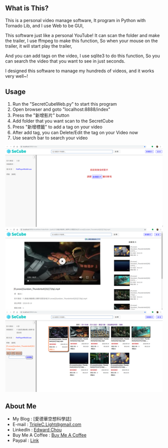 ## What is This?

This is a personal video manage software, It program in Python with Tornado Lib, and I use Web to be GUI,

This software just like a personal YouTube! It can scan the folder and make the trailer, I use ffmpeg to make this function, So when your mouse on the trailer, it will start play the trailer,

And you can add tags on the video, I use sqlite3 to do this function, So you can search the video that you want to see in just seconds.

I designed this software to manage my hundreds of videos, and it works very well~!



## Usage

1. Run the "SecretCubeWeb.py" to start this program
2. Open browser and goto "localhost:8888/index"
3. Press the "新增影片" button
4. Add folder that you want scan to the SecretCube
5. Press "新增標籤" to add a tag on your video
6. After add tag, you can Delete/Edit the tag on your Video now
7. Use search bar to search your video

<center><img src="https://github.com/TripleC-Light/SecretCube/blob/master/static/index.png?raw=true" width=690></center>

<center><img src="https://github.com/TripleC-Light/SecretCube/blob/master/static/showvideo.png?raw=true" width=690></center>

<center><img src="https://github.com/TripleC-Light/SecretCube/blob/master/static/tags.png?raw=true" width=690></center>

## About Me
 - My Blog : [愛德華空想科學誌]
 - E-mail : TripleC.Light@gmail.com
 - LinkedIn : [Edward Chou](https://www.linkedin.com/in/edward-chou-42058912a)
 - Buy Me A Coffee : [Buy Me A Coffee](https://www.buymeacoffee.com/YrFKPo2)
 - Paypal : [Link](https://www.paypal.me/TripleCLight?locale.x=zh_TW)
 
